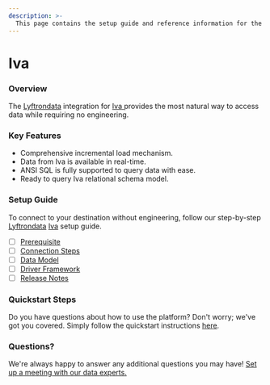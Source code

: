 ```yaml
---
description: >-
  This page contains the setup guide and reference information for the Iva source connector.
---
```


# Iva

### Overview

The [Lyftrondata](https://www.lyftrondata.com/) integration for [Iva](https://www.lyftrondata.com/integration/iva/)[ ](https://www.lyftrondata.com/integration/iva/)provides the most natural way to access data while requiring no engineering.

### Key Features

* Comprehensive incremental load mechanism.
* Data from Iva is available in real-time.&#x20;
* ANSI SQL is fully supported to query data with ease.
* Ready to query Iva relational schema model.

### Setup Guide

To connect to your destination without engineering, follow our step-by-step [Lyftrondata](https://www.lyftrondata.com/)  [Iva](https://www.lyftrondata.com/integration/iva/) setup guide.

* [ ] [Prerequisite](../../finance-analytics/iva/prerequisite.md)
* [ ] [Connection Steps](../../finance-analytics/iva/connection-steps.md)
* [ ] [Data Model](../../finance-analytics/iva/data-model/)
* [ ] [Driver Framework](../../finance-analytics/iva/driver-framework/)
* [ ] [Release Notes](../../finance-analytics/iva/release-notes.md)

### Quickstart Steps

Do you have questions about how to use the platform? Don't worry; we've got you covered. Simply follow the quickstart instructions [here](../../../quickstart-steps.md).

### Questions? <a href="#questions" id="questions"></a>

We're always happy to answer any additional questions you may have! [Set up a meeting with our data experts.](https://www.lyftrondata.com/book-a-meeting/)


